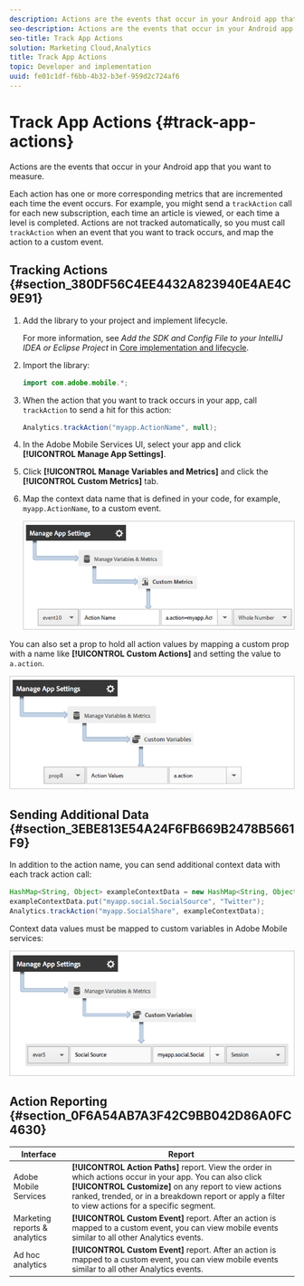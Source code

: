 ```yaml
---
description: Actions are the events that occur in your Android app that you want to measure.
seo-description: Actions are the events that occur in your Android app that you want to measure.
seo-title: Track App Actions
solution: Marketing Cloud,Analytics
title: Track App Actions
topic: Developer and implementation
uuid: fe01c1df-f6bb-4b32-b3ef-959d2c724af6
---
```


# Track App Actions {#track-app-actions}

Actions are the events that occur in your Android app that you want to measure.

Each action has one or more corresponding metrics that are incremented each time the event occurs. For example, you might send a `trackAction` call for each new subscription, each time an article is viewed, or each time a level is completed. Actions are not tracked automatically, so you must call `trackAction` when an event that you want to track occurs, and map the action to a custom event.

## Tracking Actions {#section_380DF56C4EE4432A823940E4AE4C9E91}

1. Add the library to your project and implement lifecycle.

   For more information, see *Add the SDK and Config File to your IntelliJ IDEA or Eclipse Project* in [Core implementation and lifecycle](/help/android/getting-started/dev-qs.md).

1. Import the library: 

   ```java
   import com.adobe.mobile.*;
   ```

1. When the action that you want to track occurs in your app, call `trackAction` to send a hit for this action: 

   ```java
   Analytics.trackAction("myapp.ActionName", null);
   ```

1. In the Adobe Mobile Services UI, select your app and click **[!UICONTROL Manage App Settings]**. 
1. Click **[!UICONTROL Manage Variables and Metrics]** and click the **[!UICONTROL Custom Metrics]** tab. 

1. Map the context data name that is defined in your code, for example, `myapp.ActionName`, to a custom event.

   ![](assets/map-event-context-data.png)

You can also set a prop to hold all action values by mapping a custom prop with a name like **[!UICONTROL Custom Actions]** and setting the value to `a.action`.

![](assets/map-custom-prop.png)

## Sending Additional Data {#section_3EBE813E54A24F6FB669B2478B5661F9}

In addition to the action name, you can send additional context data with each track action call:

```java
HashMap<String, Object> exampleContextData = new HashMap<String, Object>(); 
exampleContextData.put("myapp.social.SocialSource", "Twitter"); 
Analytics.trackAction("myapp.SocialShare", exampleContextData);
```

Context data values must be mapped to custom variables in Adobe Mobile services:

![](assets/map-variable-context-action.png)

## Action Reporting {#section_0F6A54AB7A3F42C9BB042D86A0FC4630}

| Interface | Report |
|--- |--- |
|Adobe Mobile Services|**[!UICONTROL Action Paths]** report.  View the order in which actions occur in your app. You can also click **[!UICONTROL Customize]**  on any report to view actions ranked, trended, or in a breakdown report or apply a filter to view actions for a specific segment.|
|Marketing reports & analytics|**[!UICONTROL Custom Event]** report.  After an action is mapped to a custom event, you can view mobile events similar to all other Analytics events.|
|Ad hoc analytics|**[!UICONTROL Custom Event]** report.  After an action is mapped to a custom event, you can view mobile events similar to all other Analytics events.|

